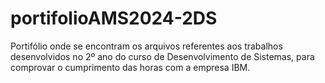 # portifolioAMS2024-2DS
Portifólio onde se encontram os arquivos referentes aos trabalhos desenvolvidos no 2º ano do curso de Desenvolvimento de Sistemas, para comprovar o cumprimento das horas com a empresa IBM.
